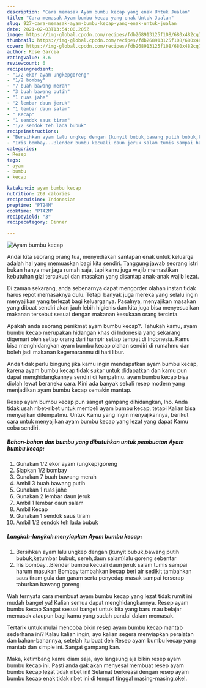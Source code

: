 ```yaml
---
description: "Cara memasak Ayam bumbu kecap yang enak Untuk Jualan"
title: "Cara memasak Ayam bumbu kecap yang enak Untuk Jualan"
slug: 927-cara-memasak-ayam-bumbu-kecap-yang-enak-untuk-jualan
date: 2021-02-03T13:54:00.205Z
image: https://img-global.cpcdn.com/recipes/fdb268913125f108/680x482cq70/ayam-bumbu-kecap-foto-resep-utama.jpg
thumbnail: https://img-global.cpcdn.com/recipes/fdb268913125f108/680x482cq70/ayam-bumbu-kecap-foto-resep-utama.jpg
cover: https://img-global.cpcdn.com/recipes/fdb268913125f108/680x482cq70/ayam-bumbu-kecap-foto-resep-utama.jpg
author: Rose Garcia
ratingvalue: 3.6
reviewcount: 6
recipeingredient:
- "1/2 ekor ayam ungkepgoreng"
- "1/2 bombay"
- "7 buah bawang merah"
- "3 buah bawang putih"
- "1 ruas jahe"
- "2 lembar daun jeruk"
- "1 lembar daun salam"
- " Kecap"
- "1 sendok saus tiram"
- "1/2 sendok teh lada bubuk"
recipeinstructions:
- "Bersihkan ayam lalu ungkep dengan (kunyit bubuk,bawang putih bubuk,ketumbar bubuk, sereh,daun salam)lalu goreng sebentar"
- "Iris bombay...Blender bumbu kecuali daun jeruk salam tumis sampai harum masukan Bombay tambahkan kecap beri air sedikit tambahkan saus tiram gula dan garam serta penyedap masak sampai terserap taburkan bawang goreng"
categories:
- Resep
tags:
- ayam
- bumbu
- kecap

katakunci: ayam bumbu kecap 
nutrition: 269 calories
recipecuisine: Indonesian
preptime: "PT24M"
cooktime: "PT42M"
recipeyield: "3"
recipecategory: Dinner

---
```



![Ayam bumbu kecap](https://img-global.cpcdn.com/recipes/fdb268913125f108/680x482cq70/ayam-bumbu-kecap-foto-resep-utama.jpg)

Andai kita seorang orang tua, menyediakan santapan enak untuk keluarga adalah hal yang memuaskan bagi kita sendiri. Tanggung jawab seorang istri bukan hanya menjaga rumah saja, tapi kamu juga wajib memastikan kebutuhan gizi tercukupi dan masakan yang disantap anak-anak wajib lezat.

Di zaman  sekarang, anda sebenarnya dapat mengorder olahan instan tidak harus repot memasaknya dulu. Tetapi banyak juga mereka yang selalu ingin menyajikan yang terlezat bagi keluarganya. Pasalnya, menyajikan masakan yang dibuat sendiri akan jauh lebih higienis dan kita juga bisa menyesuaikan makanan tersebut sesuai dengan makanan kesukaan orang tercinta. 



Apakah anda seorang penikmat ayam bumbu kecap?. Tahukah kamu, ayam bumbu kecap merupakan hidangan khas di Indonesia yang sekarang digemari oleh setiap orang dari hampir setiap tempat di Indonesia. Kamu bisa menghidangkan ayam bumbu kecap olahan sendiri di rumahmu dan boleh jadi makanan kegemaranmu di hari libur.

Anda tidak perlu bingung jika kamu ingin mendapatkan ayam bumbu kecap, karena ayam bumbu kecap tidak sukar untuk didapatkan dan kamu pun dapat menghidangkannya sendiri di tempatmu. ayam bumbu kecap bisa diolah lewat beraneka cara. Kini ada banyak sekali resep modern yang menjadikan ayam bumbu kecap semakin mantap.

Resep ayam bumbu kecap pun sangat gampang dihidangkan, lho. Anda tidak usah ribet-ribet untuk membeli ayam bumbu kecap, tetapi Kalian bisa menyajikan ditempatmu. Untuk Kamu yang ingin menyajikannya, berikut cara untuk menyajikan ayam bumbu kecap yang lezat yang dapat Kamu coba sendiri.

<!--inarticleads1-->

##### Bahan-bahan dan bumbu yang dibutuhkan untuk pembuatan Ayam bumbu kecap:

1. Gunakan 1/2 ekor ayam (ungkep)goreng
1. Siapkan 1/2 bombay
1. Gunakan 7 buah bawang merah
1. Ambil 3 buah bawang putih
1. Gunakan 1 ruas jahe
1. Gunakan 2 lembar daun jeruk
1. Ambil 1 lembar daun salam
1. Ambil  Kecap
1. Gunakan 1 sendok saus tiram
1. Ambil 1/2 sendok teh lada bubuk




<!--inarticleads2-->

##### Langkah-langkah menyiapkan Ayam bumbu kecap:

1. Bersihkan ayam lalu ungkep dengan (kunyit bubuk,bawang putih bubuk,ketumbar bubuk, sereh,daun salam)lalu goreng sebentar
1. Iris bombay...Blender bumbu kecuali daun jeruk salam tumis sampai harum masukan Bombay tambahkan kecap beri air sedikit tambahkan saus tiram gula dan garam serta penyedap masak sampai terserap taburkan bawang goreng




Wah ternyata cara membuat ayam bumbu kecap yang lezat tidak rumit ini mudah banget ya! Kalian semua dapat menghidangkannya. Resep ayam bumbu kecap Sangat sesuai banget untuk kita yang baru mau belajar memasak ataupun bagi kamu yang sudah pandai dalam memasak.

Tertarik untuk mulai mencoba bikin resep ayam bumbu kecap mantab sederhana ini? Kalau kalian ingin, ayo kalian segera menyiapkan peralatan dan bahan-bahannya, setelah itu buat deh Resep ayam bumbu kecap yang mantab dan simple ini. Sangat gampang kan. 

Maka, ketimbang kamu diam saja, ayo langsung aja bikin resep ayam bumbu kecap ini. Pasti anda gak akan menyesal membuat resep ayam bumbu kecap lezat tidak ribet ini! Selamat berkreasi dengan resep ayam bumbu kecap enak tidak ribet ini di tempat tinggal masing-masing,oke!.

